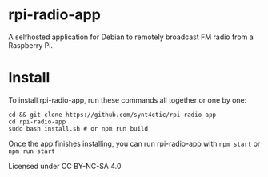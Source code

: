 # rpi-radio-app

A selfhosted application for Debian to remotely broadcast FM radio from a Raspberry Pi.

# Install

To install rpi-radio-app, run these commands all together or one by one:

```
cd && git clone https://github.com/synt4ctic/rpi-radio-app
cd rpi-radio-app
sudo bash install.sh # or npm run build 
```

Once the app finishes installing, you can run rpi-radio-app with `npm start` or `npm run start`

Licensed under CC BY-NC-SA 4.0